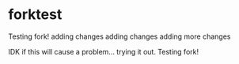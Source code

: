 # forktest

Testing fork!
adding changes
adding changes
adding more changes


IDK if this will cause a problem... trying it out.
Testing fork!

